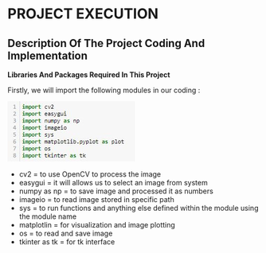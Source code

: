 # PROJECT EXECUTION

## Description Of The Project Coding And Implementation


**Libraries And Packages Required In This Project**


Firstly, we will import the following modules in our coding : 

![Figure 1](https://github.com/AfzaAdaw/Artificial-Intelligence-Project/blob/main/Documentation/modules.JPG)

- cv2           = to use OpenCV to process the image
- easygui       = it will allows us to select an image from system
- numpy as np   = to save image and processed it as numbers
- imageio       = to read image stored in specific path
- sys           = to run functions and anything else defined within the module using the module name
- matplotlin    = for visualization and image plotting
- os            = to read and save image 
- tkinter as tk = for tk interface
